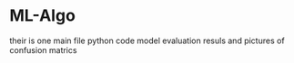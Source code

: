 # ML-Algo
their is one main file python code
model evaluation resuls
and pictures of confusion matrics
